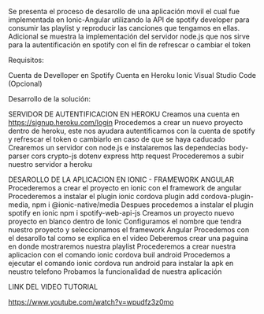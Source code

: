 Se presenta el proceso de desarollo de una aplicación movil el cual fue implementada en Ionic-Angular utilizando la API de spotify developer para consumir las playlist y reproducir las canciones que tengamos en ellas. 
Adicional se muestra la implementación del servidor node.js que nos sirve para la autentificación en spotify con el fin de refrescar o cambiar el token

Requisitos:

Cuenta de Develloper en Spotify
Cuenta en Heroku
Ionic
Visual Studio Code (Opcional)

Desarrollo de la solución:

SERVIDOR DE AUTENTIFICACION EN HEROKU
Creamos una cuenta en https://signup.heroku.com/login
Procedemos a crear un nuevo proyecto dentro de heroku, este nos ayudara autentificarnos con la cuenta de spotify y refrescar el token o cambiarlo en caso de que se haya caducado
Crearemos un servidor con node.js e instalaremos las dependecias body-parser cors crypto-js dotenv express http request
Procederemos a subir nuestro servidor a heroku

DESAROLLO DE LA APLICACION EN IONIC - FRAMEWORK ANGULAR 
Procederemos a crear el proyecto en ionic con el framework de angular
Procederemos a instalar el plugin ionic cordova plugin add cordova-plugin-media, npm i @ionic-native/media
Despues procedemos a instalar el plugin spotify en ionic npm i spotify-web-api-js
Creamos un proyecto nuevo proyecto en blanco dentro de Ionic
Configuramos el nombre que tendra nuestro proyecto y seleccionamos el framework Angular
Procedemos con el desarollo tal como se explica en el video
Deberemos crear una paguina en donde mostraremos nuestra playlist
Procederemos a crear nuestra aplicacion con el comando ionic cordova buil android
Procedemos a ejecutar el comando ionic cordova run android para instalar la apk en neustro telefono
Probamos la funcionalidad de nuestra aplicación 

LINK DEL VIDEO TUTORIAL 

https://www.youtube.com/watch?v=wpudfz3z0mo
